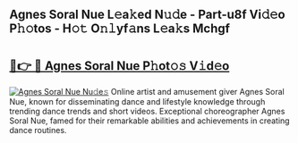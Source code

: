 ## Agnes Soral Nue L𝚎a𝚔ed N𝚞𝚍e - Part-u8f Vi𝚍𝚎o P𝚑𝚘tos - H𝚘𝚝 O𝚗𝚕yf𝚊ns L𝚎a𝚔s Mchgf

# <h2><a href="http://kff35l.oniu.top/?m=Agnes+Soral+Nue">🔗👉 🔴 Agnes Soral Nue P𝚑ot𝚘𝚜 V𝚒d𝚎o</a></h2>

[![Agnes Soral Nue Nu𝚍e𝚜](https://i.imgur.com/0qMVB7G.gif)](http://kff35l.oniu.top/?m=Agnes+Soral+Nue)
Online artist and amusement giver Agnes Soral Nue, known for disseminating dance and lifestyle knowledge through trending dance trends and short videos. Exceptional choreographer Agnes Soral Nue, famed for their remarkable abilities and achievements in creating dance routines.  
